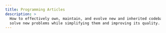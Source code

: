 ```yaml
---
title: Programming Articles
description: >
  How to effectively own, maintain, and evolve new and inherited codebases to
  solve new problems while simplifying them and improving its quality.
---
```

